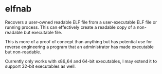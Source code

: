 elfnab
======

Recovers a user-owned readable ELF file from a user-executable ELF file
or running process. This can effectively create a readable copy of a 
non-readable but executable file.

This is more of a proof of concept than anything but has potential use
for reverse engineering a program that an administrator has made executable
but non-readable.

Currently only works with x86_64 and 64-bit executables, I may extend it
to support 32-bit executables as well.

